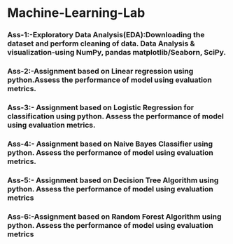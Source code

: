 # Machine-Learning-Lab

<h3>Ass-1:-Exploratory Data Analysis(EDA):Downloading the dataset and perform cleaning of data. Data 
Analysis & visualization-using NumPy, pandas matplotlib/Seaborn, SciPy.</h3>

<h3>Ass-2:-Assignment based on Linear regression using python.Assess the performance of model using 
evaluation metrics. </h3>

<h3>Ass-3:- Assignment based on Logistic Regression for classification using python. Assess the performance 
of model using evaluation metrics. </h3>

<h3>Ass-4:- Assignment based on Naive Bayes Classifier using python. Assess the performance of model using 
evaluation metrics.</h3>

<h3>Ass-5:- Assignment based on Decision Tree Algorithm using python. Assess the performance of model 
using evaluation metrics </h3>

<h3>Ass-6:-Assignment based on Random Forest Algorithm using python. Assess the performance of model 
using evaluation metrics </h3>
